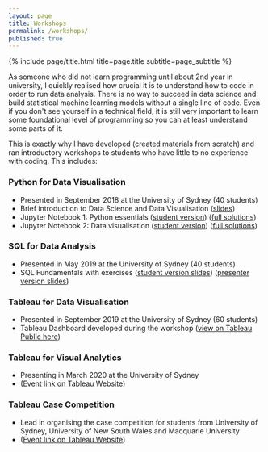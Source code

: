 ```yaml
---
layout: page
title: Workshops
permalink: /workshops/
published: true
---
```


<div class="page" markdown="1">

{% include page/title.html title=page.title subtitle=page_subtitle %}

As someone who did not learn programming until about 2nd year in university, I quickly realised how crucial it is to understand how to code in order to run data analysis. There is no way to succeed in data science and build statistical machine learning models without a single line of code. Even if you don't see yourself in a technical field, it is still very important to learn some foundational level of programming so you can at least understand some parts of it.

This is exactly why I have developed (created materials from scratch) and ran introductory workshops to students who have little to no experience with coding. This includes:

### Python for Data Visualisation

- Presented in September 2018 at the University of Sydney (40 students)
- Brief introduction to Data Science and Data Visualisation ([slides](https://github.com/jeffreycklo/python_workshop/blob/master/BISA_Workshop_Python_v2cS.pdf))
- Jupyter Notebook 1: Python essentials ([student version](https://nbviewer.jupyter.org/github/jeffreycklo/python_workshop/blob/master/activity_1.ipynb)) ([full solutions](https://nbviewer.jupyter.org/github/jeffreycklo/python_workshop/blob/master/activity_1_solution.ipynb))
- Jupyter Notebook 2: Data visualisation ([student version](https://nbviewer.jupyter.org/github/jeffreycklo/python_workshop/blob/master/activity_2.ipynb)) ([full solutions](https://nbviewer.jupyter.org/github/jeffreycklo/python_workshop/blob/master/activity_2_solution.ipynb))

### SQL for Data Analysis

- Presented in May 2019 at the University of Sydney (40 students)
- SQL Fundamentals with exercises ([student version slides](https://github.com/jeffreycklo/sql_workshop/blob/master/SQL_Workshop_Student_Version.pdf)) ([presenter version slides](https://github.com/jeffreycklo/sql_workshop/blob/master/SQL_Workshop_Full_Version.pdf))

### Tableau for Data Visualisation

- Presented in September 2019 at the University of Sydney (60 students)
- Tableau Dashboard developed during the workshop ([view on Tableau Public here](https://public.tableau.com/profile/jeffrey.lo#!/vizhome/KickstarterDashboardTechnology/TechDashboard))

### Tableau for Visual Analytics

- Presenting in March 2020 at the University of Sydney
- ([Event link on Tableau Website](https://usergroups.tableau.com/usyd))

### Tableau Case Competition

- Lead in organising the case competition for students from University of Sydney, University of New South Wales and Macquarie University
- ([Event link on Tableau Website](https://usergroups.tableau.com/sydneycasecomp))

